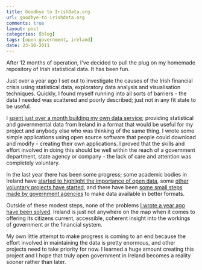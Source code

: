 ```yaml
---
title: Goodbye to IrishData.org
url: goodbye-to-irishdata.org
comments: true
layout: post
categories: [blog]
tags: [open government, ireland]
date: 23-10-2011
---
```

<p class="intro">After 12 months of operation, I've decided to pull the plug on my homemade repository of Irish statistical data. It has been fun.</p>
Just over a year ago I set out to investigate the causes of the Irish financial crisis using statistical data, exploratory data analysis and visualisation techniques. Quickly, I found myself running into all sorts of barriers - the data I needed was scattered and poorly described; just not in any fit state to be useful. 

I <a href="http://paulmay.org/blog/irish-data-hello-world/" title="spent just over a month building my own data service">spent just over a month building my own data service</a>; providing statistical and governmental data from Ireland in a format that would be useful for my project and anybody else who was thinking of the same thing. I wrote some simple applications using open source software that people could download and modify - creating their own applications. I proved that the skills and effort involved in doing this should be well within the reach of a government department, state agency or company - the lack of care and attention was completely voluntary.

In the last year there has been some progress; some academic bodies in Ireland have <a href="http://www.deri.ie/about/open-data" title="started to highlight the importance of open data">started to highlight the importance of open data</a>, some <a href="http://opendata.ie/" title="other voluntary projects have started">other voluntary projects have started</a>, and there have been <a href="http://data.fingal.ie/" title="some small steps made by government agencies">some small steps made by government agencies</a> to make data available in better formats. 

Outside of these modest steps, none of the problems <a href="http://paulmay.org/blog/ireland-as-pdf/" title="I wrote a year ago has really changed">I wrote a year ago have been solved</a>. Ireland is just not anywhere on the map when it comes to offering its citizens current, accessible, coherent insight into the workings of government or the financial system. 

My own little attempt to make progress is coming to an end because the effort involved in maintaining the data is pretty enormous, and other projects need to take priority for now. I learned a huge amount creating this project and I hope that truly open government in Ireland becomes a reality sooner rather than later.

